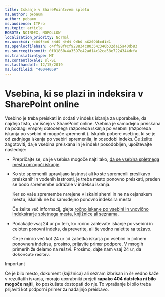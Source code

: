```yaml
---
title: Iskanje v SharePointovem spletu
ms.author: pebaum
author: pebaum
ms.audience: ITPro
ms.topic: article
ROBOTS: NOINDEX, NOFOLLOW
localization_priority: Normal
ms.assetid: fe00f4c0-44d5-49d4-9db0-a62698bcd1d1
ms.openlocfilehash: c4ff98f0cf928834c803542340b32da15a40d583
ms.sourcegitcommit: 0f0186044a3597e42ad14c32ca58e7224344dcfa
ms.translationtype: MT
ms.contentlocale: sl-SI
ms.lasthandoff: 12/15/2019
ms.locfileid: "40044059"
---
```

# <a name="content-crawling-and-indexing-in-sharepoint-online"></a>Vsebina, ki se plazi in indeksira v SharePoint online

Vsebino je treba preiskati in dodati v indeks iskanja za uporabnike, da najdejo tisto, kar iščejo v SharePoint online. Vsebina je samodejno preiskana na podlagi vnaprej določenega razporeda iskanja po vsebini (razporeda iskanja po vsebini ni mogoče spremeniti). Iskalnik pobere vsebino, ki se je od zadnjega iskanja po vsebini spremenila, in posodobi indeks. Če želite zagotoviti, da je vsebina preiskana in je indeks posodobljen, upoštevajte naslednje:

- Prepričajte se, da je vsebina mogoče najti tako, [da se vsebina spletnega mesta omogoči iskanje](https://docs.microsoft.com/sharepoint/make-site-content-searchable).

- Ko ste spremenili upravljano lastnost ali ko ste spremenili preslikavo preiskanih in vodenih lastnosti, je treba mesto ponovno preiskati, preden se bodo spremembe odražale v indeksu iskanja. 

    Ker so vaše spremembe narejene v iskalni shemi in ne na dejanskem mestu, iskalnik ne bo samodejno ponovno indeksira mesta. 

    Če želite več informacij, glejte [ročno iskanje po vsebini in vnovično indeksiranje spletnega mesta, knjižnice ali seznama](https://docs.microsoft.com/sharepoint/crawl-site-conten).

- Počakajte vsaj 24 ur po tem, ko ročno zahtevate iskanje po vsebini in celoten ponovni indeks, da preverite, ali še vedno naletite na težavo. 

    Če je minilo več kot 24 ur od začetka iskanja po vsebini in polnem ponovnem indeksu, prosimo, prijavite primer podpore. V mnogih primerih že delamo na rešitvi. Prosimo, dajte nam vsaj 24 ur, da dokončate rešitev.

> [!IMPORTANT]
> Če je bilo mesto, dokument (knjižnica) ali seznam izbrisan in še vedno kaže v rezultatih iskanja, morajo uporabniki prejeti **napako 404 datoteka ni bilo mogoče najti** , ko poskušate dostopati do nje. To vprašanje bi bilo treba prijaviti kot podporni primer za nadaljnjo preiskavo. 



